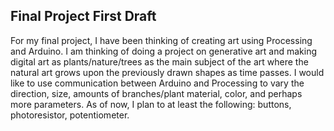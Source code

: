 ## Final Project First Draft

For my final project, I have been thinking of creating art using Processing and Arduino. I am thinking of doing a project on generative art and making digital art as plants/nature/trees as the main subject of the art where the natural art grows upon the previously drawn shapes as time passes. I would like to use communication between Arduino and Processing to vary the direction, size, amounts of branches/plant material, color, and perhaps more parameters. As of now, I plan to at least the following: buttons, photoresistor, potentiometer. 
